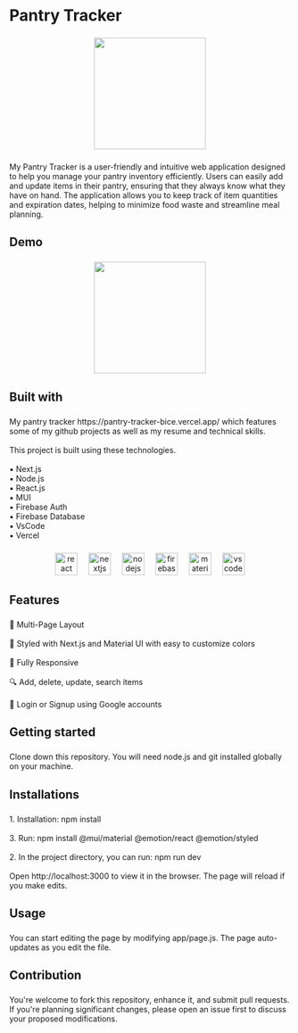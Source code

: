 <h1 align="left">Pantry Tracker</h1>

###

<div align="center">
  <img height="200" src="https://th.bing.com/th/id/R.134e981ed86e27dd576d9c08c8353f62?rik=GF05Wc21MNBTgg&pid=ImgRaw&r=0"  />
</div>

###

<p align="left">My Pantry Tracker is a user-friendly and intuitive web application designed to help you manage your pantry inventory efficiently. Users can easily add and update items in their pantry, ensuring that they always know what they have on hand. The application allows you to keep track of item quantities and expiration dates, helping to minimize food waste and streamline meal planning.</p>

###

<h2 align="left">Demo</h2>

###

<div align="center">
  <img height="200" src="https://github.com/alishbannoor2/Pantry-Tracker/blob/dd1b755ccb48dfc6f221fafd299ed42015c1fea6/app/pantry%20tracker.mp4"  />
</div>

###

<h2 align="left">Built with</h2>

###

<p align="left">My pantry tracker https://pantry-tracker-bice.vercel.app/ which features some of my github projects as well as my resume and technical skills.<br><br>This project is built using these technologies.<br><br>▪ Next.js<br>▪ Node.js<br>▪ React.js<br>▪ MUI<br>▪ Firebase Auth<br>▪ Firebase Database<br>▪ VsCode<br>▪ Vercel</p>

###

<div align="center">
  <img src="https://cdn.jsdelivr.net/gh/devicons/devicon/icons/react/react-original.svg" height="40" alt="react logo"  />
  <img width="12" />
  <img src="https://cdn.jsdelivr.net/gh/devicons/devicon/icons/nextjs/nextjs-original.svg" height="40" alt="nextjs logo"  />
  <img width="12" />
  <img src="https://cdn.jsdelivr.net/gh/devicons/devicon/icons/nodejs/nodejs-original.svg" height="40" alt="nodejs logo"  />
  <img width="12" />
  <img src="https://cdn.jsdelivr.net/gh/devicons/devicon/icons/firebase/firebase-plain.svg" height="40" alt="firebase logo"  />
  <img width="12" />
  <img src="https://cdn.jsdelivr.net/gh/devicons/devicon/icons/materialui/materialui-original.svg" height="40" alt="materialui logo"  />
  <img width="12" />
  <img src="https://cdn.jsdelivr.net/gh/devicons/devicon/icons/vscode/vscode-original.svg" height="40" alt="vscode logo"  />
</div>

###

<h2 align="left">Features</h2>

###

<p align="left">📖 Multi-Page Layout<br><br>🎨 Styled with Next.js and Material UI with easy to customize colors<br><br>📱 Fully Responsive<br><br>🔍 Add, delete, update, search items<br><br>🔐 Login or Signup using Google accounts</p>

###

<h2 align="left">Getting started</h2>

###

<p align="left">Clone down this repository. You will need node.js and git installed globally on your machine.</p>

###

<h2 align="left">Installations</h2>

###

<p align="left">1. Installation: npm install<br><br>3. Run: npm install @mui/material @emotion/react @emotion/styled<br><br>2. In the project directory, you can run: npm run dev<br><br>Open http://localhost:3000 to view it in the browser. The page will reload if you make edits.</p>

###

<h2 align="left">Usage</h2>

###

<p align="left">You can start editing the page by modifying app/page.js. The page auto-updates as you edit the file.</p>

###

<h2 align="left">Contribution</h2>

###

<p align="left">You're welcome to fork this repository, enhance it, and submit pull requests. If you're planning significant changes, please open an issue first to discuss your proposed modifications.</p>

###
